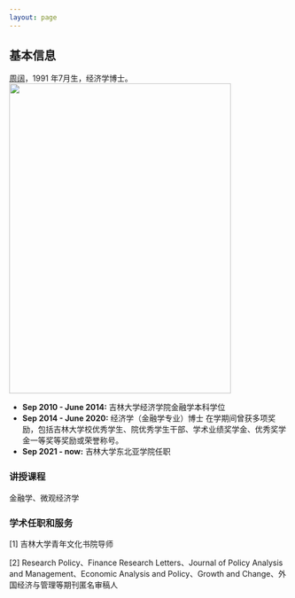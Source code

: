 ```yaml
---
layout: page
---
```


## 基本信息


 [周阔](https://nasa.jlu.edu.cn/info/1137/3895.htm)，1991 年7月生，经济学博士。
 <img src="https://wangwangbest.github.io/zhoukuozhengjian.jpg" class="floatpic" width="400" height="560"><br>
 - **Sep 2010 - June 2014:** 吉林大学经济学院金融学本科学位
- **Sep 2014 - June 2020:** 经济学（金融学专业）博士
在学期间曾获多项奖励，包括吉林大学校优秀学生、院优秀学生干部、学术业绩奖学金、优秀奖学金一等奖等奖励或荣誉称号。
- **Sep 2021 - now:** 吉林大学东北亚学院任职



### 讲授课程

金融学、微观经济学

### 学术任职和服务

[1] 吉林大学青年文化书院导师

[2] Research Policy、Finance Research Letters、Journal of Policy Analysis and Management、Economic Analysis and Policy、Growth and Change、外国经济与管理等期刊匿名审稿人
<br>

